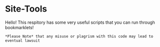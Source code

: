 # Site-Tools
Hello! This respitory has some very useful
scripts that you can run through bookmarklets!

``` *Please Note* that any misuse or plagrism with this code may lead to eventual lawsuit ```

